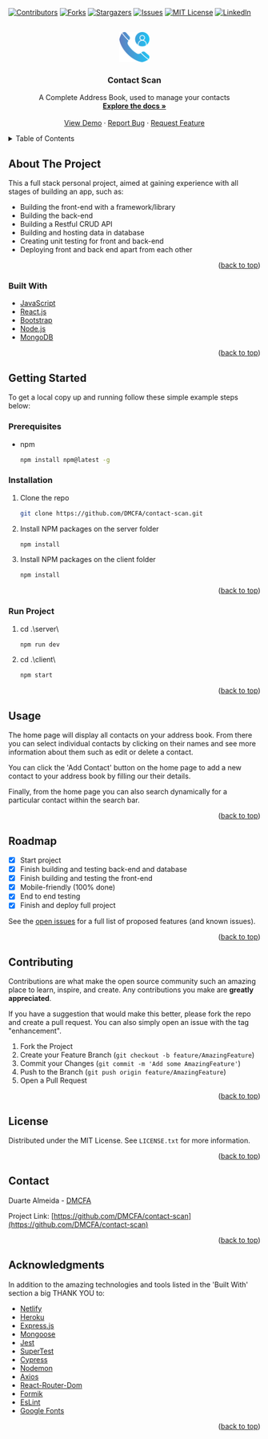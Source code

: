 <div id="top"></div>

[![Contributors][contributors-shield]][contributors-url]
[![Forks][forks-shield]][forks-url]
[![Stargazers][stars-shield]][stars-url]
[![Issues][issues-shield]][issues-url]
[![MIT License][license-shield]][license-url]
[![LinkedIn][linkedin-shield]][linkedin-url]

<!-- PROJECT LOGO -->
<br />
<div align="center">
  <a href="https://github.com/DMCFA/contact-scan">
    <img src="client\src\img\contact.png" alt="Logo" width="60" height="60">
  </a>

  <h3 align="center">Contact Scan</h3>

  <p align="center">
    A Complete Address Book, used to manage your contacts
    <br />
    <a href="https://github.com/DMCFA/contact-scan"><strong>Explore the docs »</strong></a>
    <br />
    <br />
    <a href="https://contact-scan.netlify.app/">View Demo</a>
    ·
    <a href="https://github.com/DMCFA/contact-scan/issues">Report Bug</a>
    ·
    <a href="https://github.com/DMCFA/contact-scan/issues">Request Feature</a>
  </p>
</div>

<!-- TABLE OF CONTENTS -->
<details>
  <summary>Table of Contents</summary>
  <ol>
    <li>
      <a href="#about-the-project">About The Project</a>
      <ul>
        <li><a href="#built-with">Built With</a></li>
      </ul>
    </li>
    <li>
      <a href="#getting-started">Getting Started</a>
      <ul>
        <li><a href="#prerequisites">Prerequisites</a></li>
        <li><a href="#installation">Installation</a></li>
        <li><a href="#installation">Running Project</a></li>
      </ul>
    </li>
    <li><a href="#usage">Usage</a></li>
    <li><a href="#roadmap">Roadmap</a></li>
    <li><a href="#contributing">Contributing</a></li>
    <li><a href="#license">License</a></li>
    <li><a href="#contact">Contact</a></li>
    <li><a href="#acknowledgments">Acknowledgments</a></li>
  </ol>
</details>

<!-- ABOUT THE PROJECT -->

## About The Project

This a full stack personal project, aimed at gaining experience with all stages of building an app, such as:

- Building the front-end with a framework/library
- Building the back-end
- Building a Restful CRUD API
- Building and hosting data in database
- Creating unit testing for front and back-end
- Deploying front and back end apart from each other

<p align="right">(<a href="#top">back to top</a>)</p>

### Built With

- [JavaScript](https://javascript.com/)
- [React.js](https://reactjs.org/)
- [Bootstrap](https://getbootstrap.com)
- [Node.js](https://nodejs.org/)
- [MongoDB](https://www.mongodb.com/)

<p align="right">(<a href="#top">back to top</a>)</p>

<!-- GETTING STARTED -->

## Getting Started

To get a local copy up and running follow these simple example steps below:

### Prerequisites

- npm
  ```sh
  npm install npm@latest -g
  ```

### Installation

1. Clone the repo
   ```sh
   git clone https://github.com/DMCFA/contact-scan.git
   ```
2. Install NPM packages on the server folder
   ```sh
   npm install
   ```
3. Install NPM packages on the client folder
   ```sh
   npm install
   ```

<p align="right">(<a href="#top">back to top</a>)</p>

### Run Project

1. cd .\server\
   ```sh
   npm run dev
   ```
2. cd .\client\
   ```sh
   npm start
   ```

<p align="right">(<a href="#top">back to top</a>)</p>

<!-- USAGE EXAMPLES -->

## Usage

The home page will display all contacts on your address book. From there you can select individual contacts by clicking on their names and see more information about them such as edit or delete a contact.

You can click the 'Add Contact' button on the home page to add a new contact to your address book by filling our their details.

Finally, from the home page you can also search dynamically for a particular contact within the search bar.

<p align="right">(<a href="#top">back to top</a>)</p>

<!-- ROADMAP -->

## Roadmap

- [x] Start project
- [x] Finish building and testing back-end and database
- [x] Finish building and testing the front-end
- [x] Mobile-friendly (100% done)
- [x] End to end testing
- [x] Finish and deploy full project

See the [open issues](https://github.com/DMCFA/contact-scan/issues) for a full list of proposed features (and known issues).

<p align="right">(<a href="#top">back to top</a>)</p>

<!-- CONTRIBUTING -->

## Contributing

Contributions are what make the open source community such an amazing place to learn, inspire, and create. Any contributions you make are **greatly appreciated**.

If you have a suggestion that would make this better, please fork the repo and create a pull request. You can also simply open an issue with the tag "enhancement".

1. Fork the Project
2. Create your Feature Branch (`git checkout -b feature/AmazingFeature`)
3. Commit your Changes (`git commit -m 'Add some AmazingFeature'`)
4. Push to the Branch (`git push origin feature/AmazingFeature`)
5. Open a Pull Request

<p align="right">(<a href="#top">back to top</a>)</p>

<!-- LICENSE -->

## License

Distributed under the MIT License. See `LICENSE.txt` for more information.

<p align="right">(<a href="#top">back to top</a>)</p>

<!-- CONTACT -->

## Contact

Duarte Almeida - [DMCFA](https://linkedin.com/in/duarte-almeida-dmcfa/)

Project Link: [https://github.com/DMCFA/contact-scan](https://github.com/DMCFA/contact-scan)

<p align="right">(<a href="#top">back to top</a>)</p>

<!-- ACKNOWLEDGMENTS -->

## Acknowledgments

In addition to the amazing technologies and tools listed in the 'Built With' section a big THANK YOU to:

- [Netlify](https://www.netlify.com/)
- [Heroku](https://heroku.com/)
- [Express.js](https://expressjs.com/)
- [Mongoose](https://mongoosejs.com/)
- [Jest](https://jestjs.io)
- [SuperTest](https://www.npmjs.com/package/supertest)
- [Cypress](https://www.cypress.io/)
- [Nodemon](https://nodemon.io/)
- [Axios](https://axios-http.com/)
- [React-Router-Dom](https://reactrouter.com/)
- [Formik](https://formik.org/)
- [EsLint](https://eslint.org/)
- [Google Fonts](https://fonts.google.com/)

<p align="right">(<a href="#top">back to top</a>)</p>

<!-- MARKDOWN LINKS & IMAGES -->
<!-- https://www.markdownguide.org/basic-syntax/#reference-style-links -->

[contributors-shield]: https://img.shields.io/github/contributors/DMCFA/contact-scan.svg?style=for-the-badge
[contributors-url]: https://github.com/DMCFA/contact-scan/graphs/contributors
[forks-shield]: https://img.shields.io/github/forks/DMCFA/contact-scan.svg?style=for-the-badge
[forks-url]: https://github.com/DMCFA/contact-scan/network/members
[stars-shield]: https://img.shields.io/github/stars/DMCFA/contact-scan.svg?style=for-the-badge
[stars-url]: https://github.com/DMCFA/contact-scan/stargazers
[issues-shield]: https://img.shields.io/github/issues/DMCFA/contact-scan.svg?style=for-the-badge
[issues-url]: https://github.com/DMCFA/contact-scan/issues
[license-shield]: https://img.shields.io/github/license/DMCFA/contact-scan.svg?style=for-the-badge
[license-url]: https://github.com/DMCFA/contact-scan/blob/main/LICENSE
[linkedin-shield]: https://img.shields.io/badge/-LinkedIn-black.svg?style=for-the-badge&logo=linkedin&colorB=555
[linkedin-url]: https://linkedin.com/in/duarte-almeida-dmcfa/
